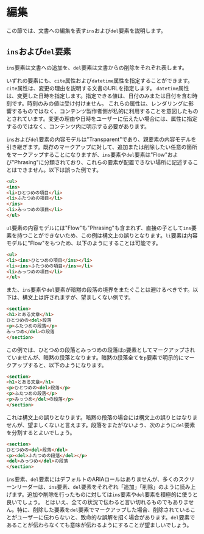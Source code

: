 <!-- ch3-6.txt (4ページ、3000～4600字想定) -->
# 編集
この節では、文書への編集を表す`ins`および`del`要素を説明します。

## `ins`および`del`要素
`ins`要素は文書への追加を、`del`要素は文書からの削除をそれぞれ表します。

いずれの要素にも、`cite`属性および`datetime`属性を指定することができます。
`cite`属性は、変更の理由を説明する文書のURLを指定します。
`datetime`属性は、変更した日時を指定します。指定できる値は、日付のみまたは日付を含む時刻です。時刻のみの値は受け付けません。
これらの属性は、レンダリングに影響するものではなく、コンテンツ製作者側が私的に利用することを意図したものとされています。変更の理由や日時をユーザーに伝えたい場合には、属性に指定するのではなく、コンテンツ内に明示する必要があります。

<!-- 内容モデル -->
`ins`および`del`要素の内容モデルは"Transparent"であり、親要素の内容モデルを引き継ぎます。既存のマークアップに対して、追加または削除したい任意の箇所をマークアップすることになりますが、`ins`要素や`del`要素は"Flow"および"Phrasing"に分類されており、これらの要素が配置できない場所に記述することはできません。以下は誤った例です。

<!-- 間違った例 -->
```html
<ul>
<ins>
<li>ひとつめの項目</li>
<li>ふたつめの項目</li>
</ins>
<li>みっつめの項目</li>
</ul>
```

`ul`要素の内容モデルには"Flow"も"Phrasing"も含まれず、直接の子として`ins`要素を持つことができないため、この例は構文上の誤りとなります。`li`要素は内容モデルに"Flow"をもつため、以下のようにすることは可能です。

<!-- 修正例 -->
```html
<ul>
<li><ins>ひとつめの項目</ins></li>
<li><ins>ふたつめの項目</ins></li>
<li>みっつめの項目</li>
</ul>
```

また、`ins`要素や`del`要素が暗黙の段落の境界をまたぐことは避けるべきです。以下は、構文上は許されますが、望ましくない例です。

<!-- 誤りではないが望ましくない例 -->
```html
<section>
<h1>とある文章</h1>
ひとつめの<del>段落
<p>ふたつめの段落</p>
みっつめ</del>の段落
</section>
```

この例では、ひとつめの段落とみっつめの段落は`p`要素としてマークアップされていませんが、暗黙の段落となります。暗黙の段落全てを`p`要素で明示的にマークアップすると、以下のようになります。

<!-- 誤った例 -->
```html
<section>
<h1>とある文章</h1>
<p>ひとつめの<del>段落</p>
<p>ふたつめの段落</p>
<p>みっつめ</del>の段落</p>
</section>
```

これは構文上の誤りとなります。暗黙の段落の場合には構文上の誤りとはなりませんが、望ましくないと言えます。段落をまたがないよう、次のように`del`要素を分割するとよいでしょう。

<!-- 修正例 -->
```html
<section>
ひとつめの<del>段落</del>
<p><del>ふたつめの段落</del></p>
<del>みっつめ</del>の段落
</section>
```
<!--/内容モデル-->

<!-- a11y note -->
`ins`要素、`del`要素にはデフォルトのARIAロールはありませんが、多くのスクリーンリーダーは、`ins`要素、`del`要素をそれぞれ「追加」「削除」のように読み上げます。追加や削除を行ったものに対しては`ins`要素や`del`要素を積極的に使うと良いでしょう。
とはいえ、全ての状況で伝わると言い切れるものでもありません。特に、削除した要素を`del`要素でマークアップした場合、削除されていることがユーザーに伝わらないと、致命的な誤解を招く場合があります。`del`要素であることが伝わらなくても意味が伝わるようにすることが望ましいでしょう。
<!-- /a11y note -->
